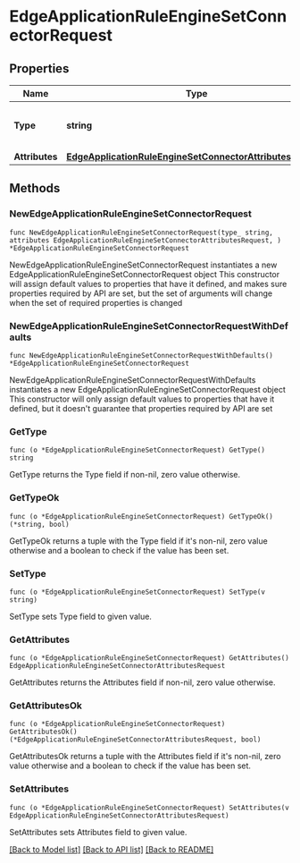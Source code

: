 # EdgeApplicationRuleEngineSetConnectorRequest

## Properties

Name | Type | Description | Notes
------------ | ------------- | ------------- | -------------
**Type** | **string** | * &#x60;set_edge_connector&#x60; - set_edge_connector | 
**Attributes** | [**EdgeApplicationRuleEngineSetConnectorAttributesRequest**](EdgeApplicationRuleEngineSetConnectorAttributesRequest.md) |  | 

## Methods

### NewEdgeApplicationRuleEngineSetConnectorRequest

`func NewEdgeApplicationRuleEngineSetConnectorRequest(type_ string, attributes EdgeApplicationRuleEngineSetConnectorAttributesRequest, ) *EdgeApplicationRuleEngineSetConnectorRequest`

NewEdgeApplicationRuleEngineSetConnectorRequest instantiates a new EdgeApplicationRuleEngineSetConnectorRequest object
This constructor will assign default values to properties that have it defined,
and makes sure properties required by API are set, but the set of arguments
will change when the set of required properties is changed

### NewEdgeApplicationRuleEngineSetConnectorRequestWithDefaults

`func NewEdgeApplicationRuleEngineSetConnectorRequestWithDefaults() *EdgeApplicationRuleEngineSetConnectorRequest`

NewEdgeApplicationRuleEngineSetConnectorRequestWithDefaults instantiates a new EdgeApplicationRuleEngineSetConnectorRequest object
This constructor will only assign default values to properties that have it defined,
but it doesn't guarantee that properties required by API are set

### GetType

`func (o *EdgeApplicationRuleEngineSetConnectorRequest) GetType() string`

GetType returns the Type field if non-nil, zero value otherwise.

### GetTypeOk

`func (o *EdgeApplicationRuleEngineSetConnectorRequest) GetTypeOk() (*string, bool)`

GetTypeOk returns a tuple with the Type field if it's non-nil, zero value otherwise
and a boolean to check if the value has been set.

### SetType

`func (o *EdgeApplicationRuleEngineSetConnectorRequest) SetType(v string)`

SetType sets Type field to given value.


### GetAttributes

`func (o *EdgeApplicationRuleEngineSetConnectorRequest) GetAttributes() EdgeApplicationRuleEngineSetConnectorAttributesRequest`

GetAttributes returns the Attributes field if non-nil, zero value otherwise.

### GetAttributesOk

`func (o *EdgeApplicationRuleEngineSetConnectorRequest) GetAttributesOk() (*EdgeApplicationRuleEngineSetConnectorAttributesRequest, bool)`

GetAttributesOk returns a tuple with the Attributes field if it's non-nil, zero value otherwise
and a boolean to check if the value has been set.

### SetAttributes

`func (o *EdgeApplicationRuleEngineSetConnectorRequest) SetAttributes(v EdgeApplicationRuleEngineSetConnectorAttributesRequest)`

SetAttributes sets Attributes field to given value.



[[Back to Model list]](../README.md#documentation-for-models) [[Back to API list]](../README.md#documentation-for-api-endpoints) [[Back to README]](../README.md)


